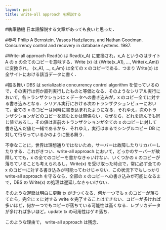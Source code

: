 ```yaml
---
layout: post
title: write-all approach を解説する 
---
```

#執筆動機
日本語解説する文章があっても良いと思った．

#参考
Philip A Bernstein, Vassos Hadzilacos, and Nathan Goodman. Concurrency control and recovery in database systems. 1987.

#Write-all approach
Read(x) は Read(x_A) に変換され，x_A というのはサイト A の x の全てのコピーを意味する．Write (x) は {Write(x_A1), …, Write(x_Am)} に変換され， {x_A1, …, x_Am} は全ての x のコピーである．つまり Write(x) は全サイトにおける該当データに書く．

#振る舞い
DBS は serializable concurrency control algorithm を使っているので，その実行は何か直列実行したものと等価となる．そのようなシリアル実行において，各トランザクションは x データへの書き込みが，x のコピー全てに対する書き込みとなる．シリアル実行における次のトランザクションビューにおいて，全ての x のコピーは同時に書き込まれたようになる．それゆえ，次のトランザクションがどのコピーを読むとかは関係ない．なぜなら，どれを読んでも同じ値であるし，その値は直前のトランザクションが全ての x のコピーに対して書き込んだ値と一緒であるから．それゆえ，実行はまるでシングルコピー DB に対して行なっているかのように振る舞う．

不幸なことに，世界は理想通りではないため，サーバーは故障したりリカバーしたりする．これがきつい．write-all approach において，どっかのサーバーが故障してても，x の全てのコピーを書かなきゃいけない．いくつかの x のコピーが落ちていることも考えられるし，Write(x) を受け取った時点で，常に必ず全ての x のコピーに対する書き込みが可能ってわけじゃない．この状況下でもしっかり write-all approach を守るなら，全部の x のコピーへの書き込みが可能になるまで，DBS の Write(x) の処理は遅延しなきゃいけない．

そのような遅延は明白に更新 tx がきつくなる．何か一つでも x のコピーが落ちてたら，完全に x に対する write を完了することはできない．コピーが多ければ多いほど，何か一つでもコピーが落ちている可能性は高くなる．レプリカデータが多ければ多いほど，update tx の可用性はゲキ落ち．

このような理由で， write-all approach は残念．

